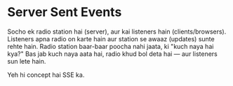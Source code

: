 # Server Sent Events


Socho ek radio station hai (server), aur kai listeners hain (clients/browsers).
Listeners apna radio on karte hain aur station se awaaz (updates) sunte rehte hain.
Radio station baar-baar poocha nahi jaata, ki "kuch naya hai kya?"
Bas jab kuch naya aata hai, radio khud bol deta hai — aur listeners sun lete hain.

Yeh hi concept hai SSE ka.